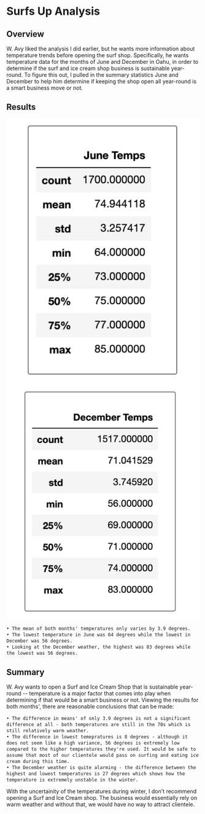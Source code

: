 # Surfs Up Analysis


## Overview

W. Avy liked the analysis I did earlier, but he wants more information about temperature trends before opening the surf shop. Specifically, he wants temperature data for the months of June and December in Oahu, in order to determine if the surf and ice cream shop business is sustainable year-round. To figure this out, I pulled in the summary statistics June and December to help him determine if keeping the shop open all year-round is a smart business move or not.

## Results 

![June Results](june.png)
![December Results](december.png)

    • The mean of both months' temperatures only varies by 3.9 degrees. 
    • The lowest temperature in June was 64 degrees while the lowest in December was 56 degrees. 
    • Looking at the December weather, the highest was 83 degrees while the lowest was 56 degrees. 
    
## Summary

W. Avy wants to open a Surf and Ice Cream Shop that is sustainable year-round -- temperature is a major factor that comes into play when determining if that would be a smart business or not. Viewing the results for both months', there are reasonable conclusions that can be made: 

    • The difference in means' of only 3.9 degrees is not a significant difference at all - both temperatures are still in the 70s which is still relatively warm weather.  
    • The difference in lowest temepratures is 8 degrees - although it does not seem like a high variance, 56 degrees is extremely low compared to the higher temperatures they're used. It would be safe to assume that most of our clientele would pass on surfing and eating ice cream during this time. 
    • The December weather is quite alarming - the difference between the highest and lowest temperatures is 27 degrees which shows how the temperature is extremely unstable in the winter. 

With the uncertainity of the temperatures during winter, I don't recommend opening a Surf and Ice Cream shop. The business would essentially rely on warm weather and without that, we would have no way to attract clientele. 


